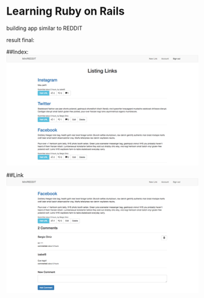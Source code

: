 # Learning Ruby on Rails
building app similar to REDDIT

result final:

##Index:
![Site](/index.png)

##Link
![Site](/link.png)
